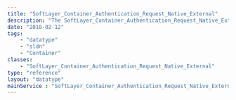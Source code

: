 ```yaml
---
title: "SoftLayer_Container_Authentication_Request_Native_External"
description: "The SoftLayer_Container_Authentication_Request_Native_External data type contains information for requests to the getPortalLogin API. This class serves as a base class for more specialized external authentication classes to the SoftLayer Native login (username/password). "
date: "2018-02-12"
tags:
    - "datatype"
    - "sldn"
    - "Container"
classes:
    - "SoftLayer_Container_Authentication_Request_Native_External"
type: "reference"
layout: "datatype"
mainService : "SoftLayer_Container_Authentication_Request_Native_External"
---
```

